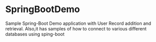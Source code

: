 # SpringBootDemo
Sample Spring-Boot Demo application with User Record addition and retrieval. Also,it has samples of how to connect to various different databases using sping-boot
